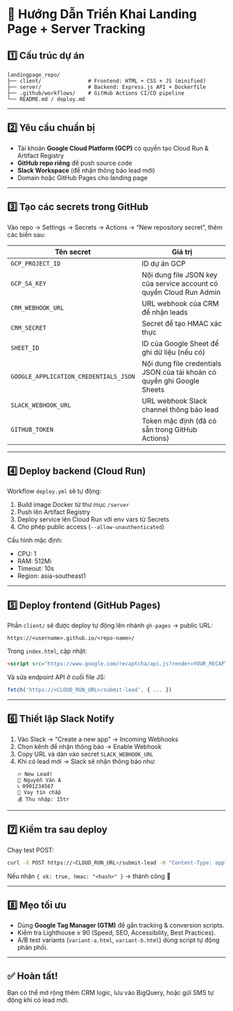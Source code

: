 # 🚀 Hướng Dẫn Triển Khai Landing Page + Server Tracking

## 1️⃣ Cấu trúc dự án
```
landingpage_repo/
├── client/               # Frontend: HTML + CSS + JS (minified)
├── server/               # Backend: Express.js API + Dockerfile
├── .github/workflows/    # GitHub Actions CI/CD pipeline
└── README.md / deploy.md
```

---

## 2️⃣ Yêu cầu chuẩn bị

- Tài khoản **Google Cloud Platform (GCP)** có quyền tạo Cloud Run & Artifact Registry
- **GitHub repo riêng** để push source code
- **Slack Workspace** (để nhận thông báo lead mới)
- Domain hoặc GitHub Pages cho landing page

---

## 3️⃣ Tạo các secrets trong GitHub

Vào repo → Settings → Secrets → Actions → “New repository secret”, thêm các biến sau:

| Tên secret | Giá trị |
|-------------|----------|
| `GCP_PROJECT_ID` | ID dự án GCP |
| `GCP_SA_KEY` | Nội dung file JSON key của service account có quyền Cloud Run Admin |
| `CRM_WEBHOOK_URL` | URL webhook của CRM để nhận leads |
| `CRM_SECRET` | Secret để tạo HMAC xác thực |
| `SHEET_ID` | ID của Google Sheet để ghi dữ liệu (nếu có) |
| `GOOGLE_APPLICATION_CREDENTIALS_JSON` | Nội dung file credentials JSON của tài khoản có quyền ghi Google Sheets |
| `SLACK_WEBHOOK_URL` | URL webhook Slack channel thông báo lead |
| `GITHUB_TOKEN` | Token mặc định (đã có sẵn trong GitHub Actions) |

---

## 4️⃣ Deploy backend (Cloud Run)

Workflow `deploy.yml` sẽ tự động:

1. Build image Docker từ thư mục `/server`
2. Push lên Artifact Registry
3. Deploy service lên Cloud Run với env vars từ Secrets
4. Cho phép public access (`--allow-unauthenticated`)

Cấu hình mặc định:
- CPU: 1
- RAM: 512Mi
- Timeout: 10s
- Region: asia-southeast1

---

## 5️⃣ Deploy frontend (GitHub Pages)

Phần `client/` sẽ được deploy tự động lên nhánh `gh-pages` → public URL:
```
https://<username>.github.io/<repo-name>/
```

Trong `index.html`, cập nhật:
```html
<script src="https://www.google.com/recaptcha/api.js?render=YOUR_RECAPTCHA_SITE_KEY"></script>
```

Và sửa endpoint API ở cuối file JS:
```js
fetch('https://<CLOUD_RUN_URL>/submit-lead', { ... })
```

---

## 6️⃣ Thiết lập Slack Notify

1. Vào Slack → “Create a new app” → Incoming Webhooks
2. Chọn kênh để nhận thông báo → Enable Webhook
3. Copy URL và dán vào secret `SLACK_WEBHOOK_URL`
4. Khi có lead mới → Slack sẽ nhận thông báo như:
   ```
   🔥 New Lead!
   👤 Nguyễn Văn A
   📞 0901234567
   💼 Vay tín chấp
   💰 Thu nhập: 15tr
   ```

---

## 7️⃣ Kiểm tra sau deploy

Chạy test POST:
```bash
curl -X POST https://<CLOUD_RUN_URL>/submit-lead -H "Content-Type: application/json" -d '{"name":"Test User","phone":"0123456789","type":"vay theo lương"}'
```

Nếu nhận `{ ok: true, hmac: "<hash>" }` → thành công 🎉

---

## 8️⃣ Mẹo tối ưu

- Dùng **Google Tag Manager (GTM)** để gắn tracking & conversion scripts.
- Kiểm tra Lighthouse ≥ 90 (Speed, SEO, Accessibility, Best Practices).
- A/B test variants (`variant-a.html`, `variant-b.html`) dùng script tự động phân phối.

---

## ✅ Hoàn tất!
Bạn có thể mở rộng thêm CRM logic, lưu vào BigQuery, hoặc gửi SMS tự động khi có lead mới.
